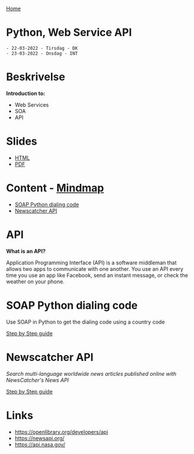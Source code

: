 [Home](../modul-4-2.md)
# Python, Web Service API
    - 22-03-2022 - Tirsdag - DK
    - 23-03-2022 - Onsdag - INT

# Beskrivelse
**Introduction to:**
- Web Services
- SOA
- API

# Slides
- [HTML](./Webservices_API_Slide.html)
- [PDF](./Webservices_API_Slide.pdf)

# Content - [Mindmap](../mindmap.html)
- [SOAP Python dialing code](#soap-python-dialing-code)
- [Newscatcher API](#newscatcher-api)

# API
**What is an API?**

Application Programming Interface (API) is a software middleman that allows two apps to communicate with one another. You use an API every time you use an app like Facebook, send an instant message, or check the weather on your phone.

# SOAP Python dialing code
Use SOAP in Python to get the dialing code using a country code

[Step by Step guide](./SOAP_API_calls_using_Python.md)

# Newscatcher API
 *Search multi-language worldwide news articles published online with NewsCatcher's News API*

 [Step by Step guide](https://github.com/TueHellsternKea/newsapi)

 # Links
 - https://openlibrary.org/developers/api
 - https://newsapi.org/
 - https://api.nasa.gov/



